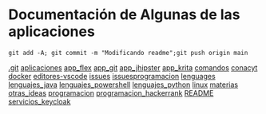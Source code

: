 # Documentación de Algunas de las aplicaciones
~~~
git add -A; git commit -m "Modificando readme";git push origin main
~~~
[.git](.git/indice.md)
[aplicaciones](aplicaciones/indice.md)
[app_flex](app_flex/indice.md)
[app_git](app_git/indice.md)
[app_jhipster](app_jhipster/indice.md)
[app_krita](app_krita/indice.md)
[comandos](comandos/indice.md)
[conacyt](conacyt/indice.md)
[docker](docker/indice.md)
[editores-vscode](editores-vscode/indice.md)
[issues](issues.md/indice.md)
[issuesprogramacion](issuesprogramacion.md/indice.md)
[lenguages](lenguages/indice.md)
[lenguajes_java](lenguajes_java/indice.md)
[lenguajes_powershell](lenguajes_powershell/indice.md)
[lenguajes_python](lenguajes_python/indice.md)
[linux](linux/indice.md)
[materias](materias/indice.md)
[otras_ideas](otras_ideas/indice.md)
[programacion](programacion/indice.md)
[programacion_hackerrank](programacion_hackerrank/indice.md)
[README](README.md/indice.md)
[servicios_keycloak](servicios_keycloak/indice.md)